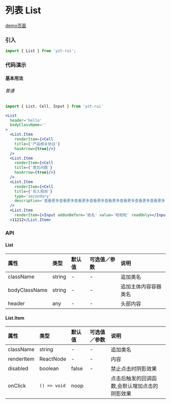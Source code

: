 # 列表 List

[demo页面](https://yyb323.com/yui.mobile/list)

### 引入

```js
import { List } from 'yzt-rui';
```

### 代码演示

#### 基本用法

###### 普通
```jsx
import { List, Cell, Input } from 'yzt-rui'

<List
  header='hello'
  bodyClassName=''
>
  <List.Item
    renderItem={<Cell
    title={'产品相关协议'}
    hasArrow={true}/>}
  />
  <List.Item
    renderItem={<Cell
    title={'常见问题'}
    hasArrow={true}/>}
  />
  <List.Item
    renderItem={<Cell
    title={'买入规则'}
    type='secondary'
    description='查看更多查看更多查看更多查看更多查看更多查看更多查看更多查看更多'/>}
  />
  <List.Item
    renderItem={<Input addonBefore='姓名' value='啦啦啦' readOnly></Input>}
  >11212</List.Item>
```

### API

#### List

| 属性 | 类型 | 默认值 | 可选值／参数 | 说明 |
| :--- | :--- | :--- | :--- | :--- |
| className | string | - | - | 追加类名 |
| bodyClassName | string | - | - | 追加主体内容容器类名 |
| header | any | - | - | 头部内容 |



#### List.Item

| 属性 | 类型 | 默认值 | 可选值／参数 | 说明 |
| :--- | :--- | :--- | :--- | :--- |
| className | string | - | - | 追加类名 |
| renderItem | ReactNode | - | - | 内容 |
| disabled | boolean | false | - | 禁止点击时阴影效果 |
| onClick | <code>() => void</code> | noop | | 点击后触发的回调函数,会默认增加点击的阴影效果 |

